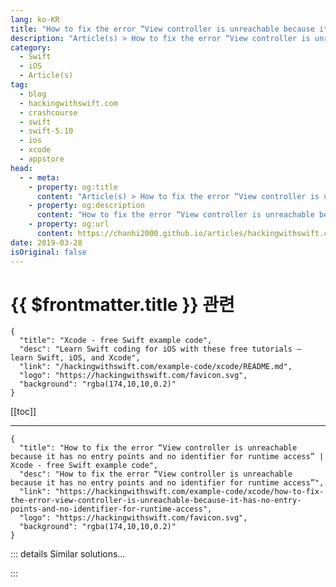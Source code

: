 ```yaml
---
lang: ko-KR
title: "How to fix the error “View controller is unreachable because it has no entry points and no identifier for runtime access”"
description: "Article(s) > How to fix the error “View controller is unreachable because it has no entry points and no identifier for runtime access”"
category:
  - Swift
  - iOS
  - Article(s)
tag: 
  - blog
  - hackingwithswift.com
  - crashcourse
  - swift
  - swift-5.10
  - ios
  - xcode
  - appstore
head:
  - - meta:
    - property: og:title
      content: "Article(s) > How to fix the error “View controller is unreachable because it has no entry points and no identifier for runtime access”"
    - property: og:description
      content: "How to fix the error “View controller is unreachable because it has no entry points and no identifier for runtime access”"
    - property: og:url
      content: https://chanhi2000.github.io/articles/hackingwithswift.com/example-code/xcode/how-to-fix-the-error-view-controller-is-unreachable-because-it-has-no-entry-points-and-no-identifier-for-runtime-access.html
date: 2019-03-28
isOriginal: false
---
```


# {{ $frontmatter.title }} 관련

```component VPCard
{
  "title": "Xcode - free Swift example code",
  "desc": "Learn Swift coding for iOS with these free tutorials – learn Swift, iOS, and Xcode",
  "link": "/hackingwithswift.com/example-code/xcode/README.md",
  "logo": "https://hackingwithswift.com/favicon.svg",
  "background": "rgba(174,10,10,0.2)"
}
```

[[toc]]

---

```component VPCard
{
  "title": "How to fix the error “View controller is unreachable because it has no entry points and no identifier for runtime access” | Xcode - free Swift example code",
  "desc": "How to fix the error “View controller is unreachable because it has no entry points and no identifier for runtime access”",
  "link": "https://hackingwithswift.com/example-code/xcode/how-to-fix-the-error-view-controller-is-unreachable-because-it-has-no-entry-points-and-no-identifier-for-runtime-access",
  "logo": "https://hackingwithswift.com/favicon.svg",
  "background": "rgba(174,10,10,0.2)"
}
```

<!-- TODO: 작성 -->

<!-- 
All view controllers must be accessible somehow, and any that aren’t will cause Xcode to throw up a warning: “View Controller is unreachable because it has no entry points, and no identifier for runtime access.” There are three ways you can fix this:

1. Make the view controller your initial view controller so that it’s loaded immediately. To do that, select it, go to the attributes inspector, then check the box marked Is Initial View Controller.
<li>Give it a storyboard identifier so that it can be loaded in code. To do that, select it, go to the identity inspector, then enter a name next to Storyboard ID.
<li>Create a segue from an existing view controller. This might be a button click or a table cell selection for example. To do that, select the component that should trigger the segue, then Ctrl-drag from there to the disconnected view controller.

Once all view controllers have a way of accessing them the warning should disappear.

-->

::: details Similar solutions…

<!--
/example-code/language/how-to-fix-the-error-protocol-can-only-be-used-as-a-generic-constraint-because-it-has-self-or-associated-type-requirements">How to fix the error “protocol can only be used as a generic constraint because it has Self or associated type requirements” 
/quick-start/swiftui/swiftui-tips-and-tricks">SwiftUI tips and tricks 
/example-code/uikit/how-to-create-live-playgrounds-in-xcode">How to create live playgrounds in Xcode 
/quick-start/swiftui/how-to-fix-protocol-view-can-only-be-used-as-a-generic-constraint-because-it-has-self-or-associated-type-requirements">How to fix “Protocol 'View' can only be used as a generic constraint because it has Self or associated type requirements” 
/quick-start/swiftui/all-swiftui-property-wrappers-explained-and-compared">All SwiftUI property wrappers explained and compared</a>
-->

:::

